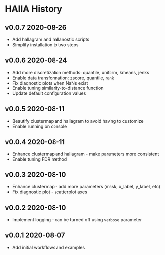 # HAllA History #

## v0.0.7 2020-08-26 ##

* Add hallagram and hallanostic scripts
* Simplify installation to two steps

## v0.0.6 2020-08-24 ##

* Add more discretization methods: quantile, uniform, kmeans, jenks
* Enable data transformation: zscore, quantile, rank
* Fix diagnostic plots when NaNs exist
* Enable tuning similarity-to-distance function
* Update default configuration values

## v0.0.5 2020-08-11 ##

* Beautify clustermap and hallagram to avoid having to customize
* Enable running on console

## v0.0.4 2020-08-11 ##

* Enhance clustermap and hallagram - make parameters more consistent
* Enable tuning FDR method

## v0.0.3 2020-08-10 ##

* Enhance clustermap - add more parameters (mask, x_label, y_label, etc)
* Fix diagnostic plot - scatterplot axes

## v0.0.2 2020-08-10 ##

* Implement logging - can be turned off using `verbose` parameter

## v0.0.1 2020-08-07 ##

* Add initial workflows and examples